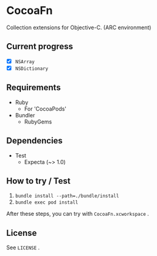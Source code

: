 # CocoaFn

Collection extensions for Objective-C. (ARC environment)

## Current progress

* [x] `NSArray`
* [x] `NSDictionary`

## Requirements

* Ruby
  * For 'CocoaPods'
* Bundler
  * RubyGems

## Dependencies

* Test
  * Expecta (~> 1.0)

## How to try / Test

1. `bundle install --path=./bundle/install`
2. `bundle exec pod install`

After these steps, you can try with `CocoaFn.xcworkspace` .

## License

See `LICENSE` .
